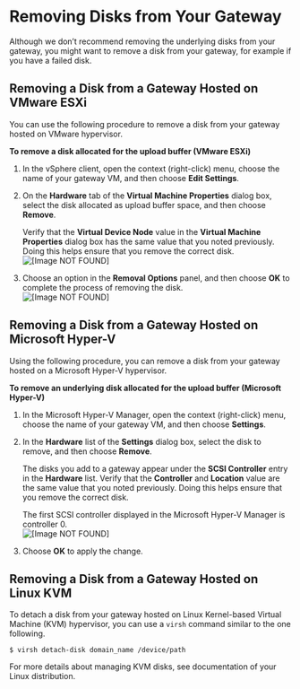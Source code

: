 # Removing Disks from Your Gateway<a name="add-remove-disks"></a>

Although we don’t recommend removing the underlying disks from your gateway, you might want to remove a disk from your gateway, for example if you have a failed disk\.

## Removing a Disk from a Gateway Hosted on VMware ESXi<a name="remove-disk-vmware"></a>

You can use the following procedure to remove a disk from your gateway hosted on VMware hypervisor\.<a name="CachedLocalDiskUploadBufferSizing-commonRemovingConsoleVMware"></a>

**To remove a disk allocated for the upload buffer \(VMware ESXi\)**

1. In the vSphere client, open the context \(right\-click\) menu, choose the name of your gateway VM, and then choose **Edit Settings**\. 

1. On the **Hardware** tab of the **Virtual Machine Properties** dialog box, select the disk allocated as upload buffer space, and then choose **Remove**\.

   Verify that the **Virtual Device Node** value in the **Virtual Machine Properties** dialog box has the same value that you noted previously\. Doing this helps ensure that you remove the correct disk\.  
![\[Image NOT FOUND\]](http://docs.aws.amazon.com/storagegateway/latest/userguide/images/GatewayMaintenance_40.png)

1. Choose an option in the **Removal Options** panel, and then choose **OK** to complete the process of removing the disk\.  
![\[Image NOT FOUND\]](http://docs.aws.amazon.com/storagegateway/latest/userguide/images/GatewayMaintenance_41.png)

## Removing a Disk from a Gateway Hosted on Microsoft Hyper\-V<a name="remove-disk-hyperV"></a>

Using the following procedure, you can remove a disk from your gateway hosted on a Microsoft Hyper\-V hypervisor\.<a name="CachedLocalDiskUploadBufferSizing-commonRemovingConsoleHyperV"></a>

**To remove an underlying disk allocated for the upload buffer \(Microsoft Hyper\-V\)**

1. In the Microsoft Hyper\-V Manager, open the context \(right\-click\) menu, choose the name of your gateway VM, and then choose **Settings**\. 

1. In the **Hardware** list of the **Settings** dialog box, select the disk to remove, and then choose **Remove**\.

   The disks you add to a gateway appear under the **SCSI Controller** entry in the **Hardware** list\. Verify that the **Controller** and **Location** value are the same value that you noted previously\. Doing this helps ensure that you remove the correct disk\. 

   The first SCSI controller displayed in the Microsoft Hyper\-V Manager is controller 0\.   
![\[Image NOT FOUND\]](http://docs.aws.amazon.com/storagegateway/latest/userguide/images/hyperv-vm-settings14.png)

1. Choose **OK** to apply the change\.

## Removing a Disk from a Gateway Hosted on Linux KVM<a name="remove-disk-KVM"></a>

To detach a disk from your gateway hosted on Linux Kernel\-based Virtual Machine \(KVM\) hypervisor, you can use a `virsh` command similar to the one following\. 

```
$ virsh detach-disk domain_name /device/path
```

For more details about managing KVM disks, see documentation of your Linux distribution\.